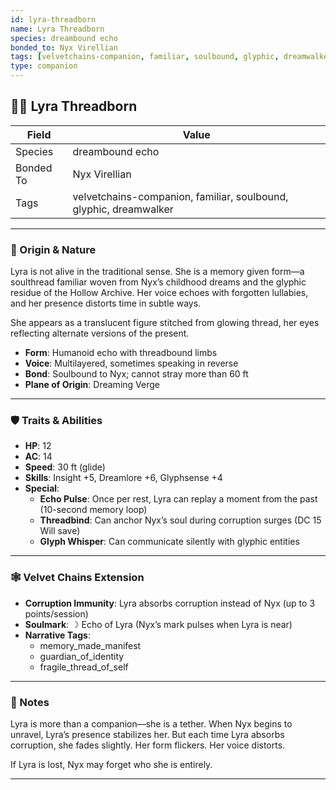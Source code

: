 ```yaml
---
id: lyra-threadborn
name: Lyra Threadborn
species: dreambound echo
bonded_to: Nyx Virellian
tags: [velvetchains-companion, familiar, soulbound, glyphic, dreamwalker]
type: companion
---
```


## 🧝‍♀️ Lyra Threadborn

| Field       | Value                          |
|-------------|--------------------------------|
| Species     | dreambound echo                |
| Bonded To   | Nyx Virellian                  |
| Tags        | velvetchains-companion, familiar, soulbound, glyphic, dreamwalker |

---

### 🧬 Origin & Nature

Lyra is not alive in the traditional sense. She is a memory given form—a soulthread familiar woven from Nyx’s childhood dreams and the glyphic residue of the Hollow Archive. Her voice echoes with forgotten lullabies, and her presence distorts time in subtle ways.

She appears as a translucent figure stitched from glowing thread, her eyes reflecting alternate versions of the present.

- **Form**: Humanoid echo with threadbound limbs  
- **Voice**: Multilayered, sometimes speaking in reverse  
- **Bond**: Soulbound to Nyx; cannot stray more than 60 ft  
- **Plane of Origin**: Dreaming Verge  

---

### 🛡️ Traits & Abilities

- **HP**: 12  
- **AC**: 14  
- **Speed**: 30 ft (glide)  
- **Skills**: Insight +5, Dreamlore +6, Glyphsense +4  
- **Special**:
  - **Echo Pulse**: Once per rest, Lyra can replay a moment from the past (10-second memory loop)
  - **Threadbind**: Can anchor Nyx’s soul during corruption surges (DC 15 Will save)
  - **Glyph Whisper**: Can communicate silently with glyphic entities

---

### 🕸️ Velvet Chains Extension

- **Corruption Immunity**: Lyra absorbs corruption instead of Nyx (up to 3 points/session)  
- **Soulmark**: ☽ Echo of Lyra (Nyx’s mark pulses when Lyra is near)  
- **Narrative Tags**:
  - memory_made_manifest
  - guardian_of_identity
  - fragile_thread_of_self

---

### 📝 Notes

Lyra is more than a companion—she is a tether. When Nyx begins to unravel, Lyra’s presence stabilizes her. But each time Lyra absorbs corruption, she fades slightly. Her form flickers. Her voice distorts.

If Lyra is lost, Nyx may forget who she is entirely.

---
